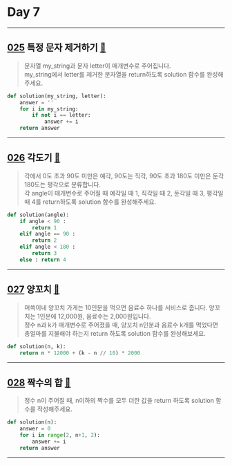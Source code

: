 # Day 7

---

## [025] 특정 문자 제거하기 [🔎][025]

> 문자열 my_string과 문자 letter이 매개변수로 주어집니다.  
> my_string에서 letter를 제거한 문자열을 return하도록 solution 함수를 완성해주세요.

```python
def solution(my_string, letter):
    answer = ''
    for i in my_string:
        if not i == letter:
            answer += i
    return answer
```

---

## [026] 각도기 [🔎][026]

> 각에서 0도 초과 90도 미만은 예각, 90도는 직각, 90도 초과 180도 미만은 둔각 180도는 평각으로 분류합니다.  
> 각 angle이 매개변수로 주어질 때 예각일 때 1, 직각일 때 2, 둔각일 때 3, 평각일 때 4를 return하도록 solution 함수를 완성해주세요.

```python
def solution(angle):
    if angle < 90 :
        return 1
    elif angle == 90 :
        return 2
    elif angle < 180 :
        return 3
    else : return 4
```

---

## [027] 양꼬치 [🔎][027]

> 머쓱이네 양꼬치 가게는 10인분을 먹으면 음료수 하나를 서비스로 줍니다. 양꼬치는 1인분에 12,000원, 음료수는 2,000원입니다.  
> 정수 n과 k가 매개변수로 주어졌을 때, 양꼬치 n인분과 음료수 k개를 먹었다면 총얼마를 지불해야 하는지 return 하도록 solution 함수를 완성해보세요.

```python
def solution(n, k):
    return n * 12000 + (k - n // 10) * 2000
```

---

## [028] 짝수의 합 [🔎][028]

> 정수 n이 주어질 때, n이하의 짝수를 모두 더한 값을 return 하도록 solution 함수를 작성해주세요.

```python
def solution(n):
    answer = 0
    for i in range(2, n+1, 2):
        answer += i
    return answer
```

---

[025]: https://school.programmers.co.kr/learn/courses/30/lessons/120826
[026]: https://school.programmers.co.kr/learn/courses/30/lessons/120829
[027]: https://school.programmers.co.kr/learn/courses/30/lessons/120830
[028]: https://school.programmers.co.kr/learn/courses/30/lessons/120831
